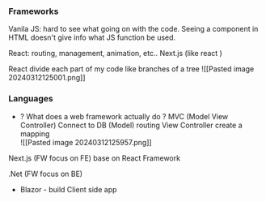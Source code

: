 ### Frameworks
Vanila JS: hard to see what going on with the code.
	Seeing a component in HTML doesn't give info what JS function be used.

React: routing, management, animation, etc..
	Next.js (like react )

React divide each part of my code like branches of a tree
![[Pasted image 20240312125001.png]]


### Languages 

+ ? What does a web framework actually do ?
MVC (Model View Controller)
Connect to DB (Model)
routing
View 
Controller
	create a mapping  
![[Pasted image 20240312125957.png]]

Next.js (FW focus on FE)
	base on React Framework 


.Net (FW focus on BE)
- Blazor - build Client side app